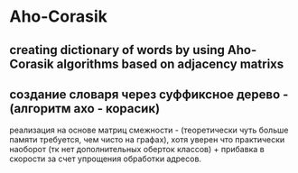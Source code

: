 Aho-Corasik
===========

creating dictionary of words by using Aho-Cоrasik algorithms based on adjacency matrixs
---

создание словаря через суффиксное дерево - (алгоритм ахо - корасик)
---
реализация на основе матриц смежности - (теоретически чуть больше памяти требуется, чем чисто на графах), хотя уверен что практически наоборот (тк нет дополнительных оберток классов) + прибавка в скорости за счет упрощения обработки адресов.
